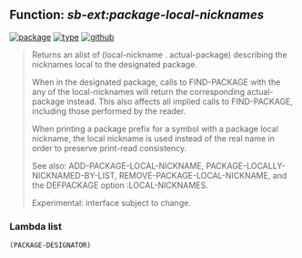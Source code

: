 ## Function: ***sb-ext:package-local-nicknames***
[![package](https://img.shields.io/badge/Package-SB--EXT-5f9ea0.svg?style=social&colorA=999999)](../) [![type](https://img.shields.io/badge/Type-Function-5f9ea0.svg?style=social&colorA=999999)](../#function) [![github](https://img.shields.io/badge/GitHub-View_the_source-5f9ea0.svg?style=social&colorA=999999&logo=github)](https://github.com/sbcl/sbcl/blob/master/src/code/target-package.lisp/) 

> Returns an alist of (local-nickname . actual-package) describing the
> nicknames local to the designated package.
> 
> When in the designated package, calls to FIND-PACKAGE with the any of the
> local-nicknames will return the corresponding actual-package instead. This
> also affects all implied calls to FIND-PACKAGE, including those performed by
> the reader.
> 
> When printing a package prefix for a symbol with a package local nickname, the
> local nickname is used instead of the real name in order to preserve
> print-read consistency.
> 
> See also: ADD-PACKAGE-LOCAL-NICKNAME, PACKAGE-LOCALLY-NICKNAMED-BY-LIST,
> REMOVE-PACKAGE-LOCAL-NICKNAME, and the DEFPACKAGE option :LOCAL-NICKNAMES.
> 
> Experimental: interface subject to change.

### Lambda list
```
(PACKAGE-DESIGNATOR)
```
